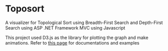 # Toposort
A visualizer for Topological Sort using Breadth-First Search and Depth-First Search using ASP .NET Framework MVC using Javascript

This project used D3.js as the library for plotting the graph and make animations.
Refer to [this page](http://d3js.org) for documentations and examples
